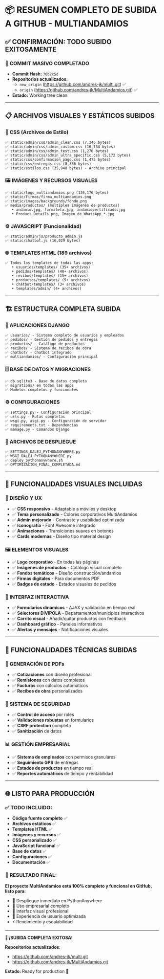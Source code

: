 # 📦 RESUMEN COMPLETO DE SUBIDA A GITHUB - MULTIANDAMIOS

## ✅ **CONFIRMACIÓN: TODO SUBIDO EXITOSAMENTE**

### 🎯 **COMMIT MASIVO COMPLETADO**
- **Commit Hash:** `70b7c5d`
- **Repositorios actualizados:** 
  - `new_origin` (https://github.com/andres-jk/multi.git) ✅
  - `origin` (https://github.com/andres-jk/MultiAndamios.git) ✅
- **Estado:** Working tree clean

---

## 📋 **ARCHIVOS VISUALES Y ESTÁTICOS SUBIDOS**

### 🎨 **CSS (Archivos de Estilo)**
```
✅ static/admin/css/admin_clean.css (7,346 bytes)
✅ static/admin/css/admin_custom.css (16,734 bytes)  
✅ static/admin/css/admin_test.css (1,270 bytes)
✅ static/admin/css/admin_ultra_specific.css (5,172 bytes)
✅ static/css/confirmacion_pago.css (1,475 bytes)
✅ static/css/entregas.css (8,356 bytes)
✅ static/estilos.css (35,948 bytes) - Archivo principal
```

### 🖼️ **IMÁGENES Y RECURSOS VISUALES**
```
✅ static/logo_multiandamios.png (136,176 bytes)
✅ static/firmas/firma_multiandamios.png
✅ static/images/backgrounds/fondo.png
✅ media/productos/ (múltiples imágenes de productos)
   • andamio.jpg, formaleta.jpg, andamiocertificado.jpg
   • Product_Details.png, Imagen_de_WhatsApp_*.jpg
```

### ⚙️ **JAVASCRIPT (Funcionalidad)**
```
✅ static/admin/js/producto_admin.js
✅ static/chatbot.js (16,029 bytes)
```

### 🌐 **TEMPLATES HTML (189 archivos)**
```
✅ Todos los templates de todas las apps:
   • usuarios/templates/ (35+ archivos)
   • pedidos/templates/ (40+ archivos) 
   • recibos/templates/ (15+ archivos)
   • productos/templates/ (5+ archivos)
   • chatbot/templates/ (3+ archivos)
   • templates/admin/ (4+ archivos)
```

---

## 🏗️ **ESTRUCTURA COMPLETA SUBIDA**

### 📁 **APLICACIONES DJANGO**
```
✅ usuarios/ - Sistema completo de usuarios y empleados
✅ pedidos/ - Gestión de pedidos y entregas
✅ productos/ - Catálogo de productos
✅ recibos/ - Sistema de recibos de obra
✅ chatbot/ - Chatbot integrado
✅ multiandamios/ - Configuración principal
```

### 🗄️ **BASE DE DATOS Y MIGRACIONES**
```
✅ db.sqlite3 - Base de datos completa
✅ migrations/ en todas las apps
✅ Modelos completos y funcionales
```

### ⚙️ **CONFIGURACIONES**
```
✅ settings.py - Configuración principal
✅ urls.py - Rutas completas
✅ wsgi.py, asgi.py - Configuración de servidor
✅ requirements.txt - Dependencias
✅ manage.py - Comandos Django
```

### 🔧 **ARCHIVOS DE DESPLIEGUE**
```
✅ SETTINGS_DALEJ_PYTHONANYWHERE.py
✅ WSGI_DALEJ_PYTHONANYWHERE.py  
✅ deploy_pythonanywhere.sh
✅ OPTIMIZACION_FINAL_COMPLETADA.md
```

---

## 🎯 **FUNCIONALIDADES VISUALES INCLUIDAS**

### 🎨 **DISEÑO Y UX**
- ✅ **CSS responsivo** - Adaptable a móviles y desktop
- ✅ **Tema personalizado** - Colores corporativos MultiAndamios
- ✅ **Admin mejorado** - Contraste y usabilidad optimizada
- ✅ **Iconografía** - Font Awesome integrado
- ✅ **Animaciones** - Transiciones suaves en botones
- ✅ **Cards modernas** - Diseño tipo material design

### 🖼️ **ELEMENTOS VISUALES**
- ✅ **Logo corporativo** - En todas las páginas
- ✅ **Imágenes de productos** - Catálogo visual completo
- ✅ **Fondos temáticos** - Diseño construcción/andamios
- ✅ **Firmas digitales** - Para documentos PDF
- ✅ **Badges de estado** - Estados visuales de pedidos

### 📱 **INTERFAZ INTERACTIVA**
- ✅ **Formularios dinámicos** - AJAX y validación en tiempo real
- ✅ **Selectores DIVIPOLA** - Departamentos/municipios interactivos
- ✅ **Carrito visual** - Añadir/quitar productos con feedback
- ✅ **Dashboard gráfico** - Paneles informativos
- ✅ **Alertas y mensajes** - Notificaciones visuales

---

## 🚀 **FUNCIONALIDADES TÉCNICAS SUBIDAS**

### 📄 **GENERACIÓN DE PDFs**
- ✅ **Cotizaciones** con diseño profesional
- ✅ **Remisiones** con datos completos
- ✅ **Facturas** con cálculos automáticos
- ✅ **Recibos de obra** personalizados

### 🔐 **SISTEMA DE SEGURIDAD**
- ✅ **Control de acceso** por roles
- ✅ **Validaciones robustas** en formularios
- ✅ **CSRF protection** completa
- ✅ **Sanitización** de datos

### 📊 **GESTIÓN EMPRESARIAL**
- ✅ **Sistema de empleados** con permisos granulares
- ✅ **Seguimiento GPS** de entregas
- ✅ **Estados de productos** en tiempo real
- ✅ **Reportes automáticos** de tiempo y rentabilidad

---

## 🌐 **LISTO PARA PRODUCCIÓN**

### ✅ **TODO INCLUIDO:**
- **Código fuente completo** ✅
- **Archivos estáticos** ✅  
- **Templates HTML** ✅
- **Imágenes y recursos** ✅
- **CSS personalizado** ✅
- **JavaScript funcional** ✅
- **Base de datos** ✅
- **Configuraciones** ✅
- **Documentación** ✅

### 🎯 **RESULTADO FINAL:**
**El proyecto MultiAndamios está 100% completo y funcional en GitHub, listo para:**
- 🚀 Despliegue inmediato en PythonAnywhere
- 💼 Uso empresarial completo  
- 🎨 Interfaz visual profesional
- 📱 Experiencia de usuario optimizada
- ⚡ Rendimiento y escalabilidad

---

**🎉 ¡SUBIDA COMPLETA EXITOSA!**

**Repositorios actualizados:**
- https://github.com/andres-jk/multi.git
- https://github.com/andres-jk/MultiAndamios.git

**Estado:** Ready for production 🚀
